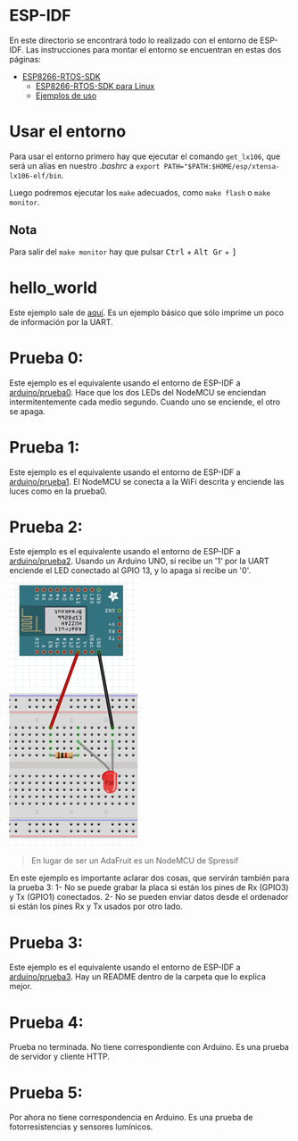 # ESP-IDF
En este directorio se encontrará todo lo realizado con el entorno de 
ESP-IDF. Las instrucciones para montar el entorno se encuentran en estas
dos páginas:
- [ESP8266-RTOS-SDK](https://docs.espressif.com/projects/esp8266-rtos-sdk/en/latest/get-started/index.html)
  - [ESP8266-RTOS-SDK para Linux](https://docs.espressif.com/projects/esp8266-rtos-sdk/en/latest/get-started/linux-setup.html)
  - [Ejemplos de uso](https://github.com/espressif/ESP8266_RTOS_SDK/tree/af0cdc36fa2600033d0a09301c754008cf1503c1/examples)

# Usar el entorno
Para usar el entorno primero hay que ejecutar el comando `get_lx106`, que será un alias en nuestro *.bashrc* a `export PATH="$PATH:$HOME/esp/xtensa-lx106-elf/bin`.

Luego podremos ejecutar los `make` adecuados, como `make flash` o `make monitor`.

## Nota
Para salir del `make monitor` hay que pulsar <kbd>Ctrl</kbd> + <kbd>Alt Gr</kbd> + <kbd>]</kbd>



# hello\_world
Este ejemplo sale de [aquí](https://github.com/espressif/ESP8266_RTOS_SDK/tree/af0cdc36fa2600033d0a09301c754008cf1503c1/examples/get-started/hello_world). Es un ejemplo básico que sólo imprime un poco de información por la UART.

# Prueba 0:
Este ejemplo es el equivalente usando el entorno de ESP-IDF a [arduino/prueba0](../arduino/prueba0/prueba0.cpp). Hace que los dos LEDs del NodeMCU se enciendan intermitentemente cada medio segundo. Cuando uno se enciende, el otro se apaga.

# Prueba 1:
Este ejemplo es el equivalente usando el entorno de ESP-IDF a [arduino/prueba1](../arduino/prueba1/prueba1.cpp). El NodeMCU se conecta a la WiFi descrita y enciende las luces como en la prueba0.

# Prueba 2:
Este ejemplo es el equivalente usando el entorno de ESP-IDF a [arduino/prueba2](../arduino/prueba2/prueba2.cpp). Usando un Arduino UNO, si recibe un '1' por la UART enciende el LED conectado al GPIO 13, y lo apaga si recibe un '0'.
![](https://github.com/Xayiide/esp-8266-pruebas/blob/main/assets/NodemcuUART.png)

> En lugar de ser un AdaFruit es un NodeMCU de Spressif

En este ejemplo es importante aclarar dos cosas, que servirán también para la prueba 3:
1- No se puede grabar la placa si están los pines de Rx (GPIO3) y Tx (GPIO1) conectados.
2- No se pueden enviar datos desde el ordenador si están los pines Rx y Tx usados por otro lado.

# Prueba 3:
Este ejemplo es el equivalente usando el entorno de ESP-IDF a [arduino/prueba3](../arduino/prueba3/). Hay un README dentro de la carpeta que lo explica mejor.

# Prueba 4:
Prueba no terminada. No tiene correspondiente con Arduino. Es una prueba de servidor y cliente HTTP.

# Prueba 5:
Por ahora no tiene correspondencia en Arduino. Es una prueba de fotorresistencias y sensores lumínicos.
